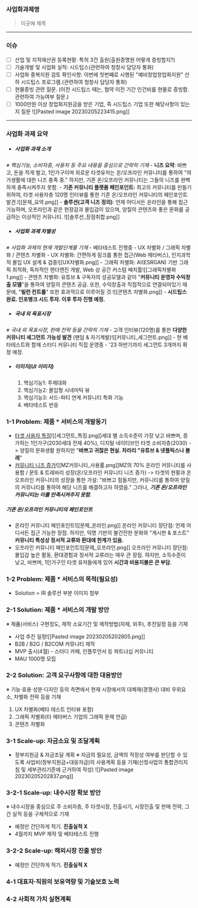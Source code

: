 ### **사업화과제명**
> 이곳에 제목
---
### **이슈**
- [ ] 산업 및 지적재산권 등록현황: 특허 3건 출원(출원증명원 어떻게 증빙할지?)
- [ ] 기술개발 및 사업화 실적: 시드팁스(관련하여 청창사 담당자 통화)
- [ ] 사업화 중복지원 검토 확인사항: 이번에 첫번째로 시행된 "예비창업창업화지원" 산하 시드팁스 프로그램.(관련하여 청창사 담당자 통화)
- [ ] 현물증빙 관련 질문. (이전 시드팁스 때는, 협약 이전 기간 인건비를 현물로 증빙함. 관련하여 가능여부 질문.)
- [ ] 1000만원 이상 창업화지원금을 받은 기업, 즉 시드팁스 기업 또한 해당사항이 있는지 질문 ![[Pasted image 20230205223415.png]]
---
### **사업화 과제 요약**
- ##### 사업화 과재 소개
_※ 핵심기능, 소비자층, 사용처 등 주요 내용을 중심으로 간략히 기재_
	- **니즈 요약**: 바쁘고, 돈을 적게 벌고, 1인가구이며 외로운 타겟유저는 온/오프라인 커뮤니티를 통하여 "여가생활에 대한 니즈 충족 중." 하지만, 기존 온/오프라인 커뮤니티는 그들의 니즈를 완벽하게 충족시켜주지 못함.
	- **기존 커뮤니티 플랫폼 페인포인트:** 최고의 커뮤니티를 만들기 위하여, 타겟 사용자층 120명 인터뷰를 통한 기존 온/오프라인 커뮤니티의 페인포인트 발견.![[문제_요약.png]]
	- **솔루션(고객 니즈 정의)**: 언제 어디서든 온라인을 통해 접근 가능하며, 오프라인과 같은 현장감과 몰입감이 있으며, 양질의 콘텐츠와 좋은 문화를 공급하는 이상적인 커뮤니티. ![[솔루션_장점취합.png]]
- ##### 사업화 과제 차별성
_※ 사업화 과제의 현재 개발단계를 기재_
	- 베타테스트 진행중
	- UX 차별화 / 그래픽 차별화 / 콘텐츠 차별화
		- UX 차별화: 간편하게 링크를 통한 접근(Web 메타버스), 인지과학적 몰입 UX 설계 & 검증![[UX차별화.png]]
		- 그래픽 차별화: AI(ESRGAN) 기반 그래픽 최적화, 독자적인 렌더엔진 개발, Web 상 공간 커스텀 배치툴![[그래픽차별화1.png]]
		- 콘텐츠 차별화: 유튜브 & 구독자의 성공모델과 같이 "**커뮤니티 운영자 수익창출 모델**"을 통하여 양질의 콘텐츠 공급. 또한, 수익창출과 직접적으로 연결되어있기 때문에, "**빌런 컨트롤**" 또한 효과적으로 이루어질 것.![[콘텐츠 차별화.png]]
	- **시드팁스 완료. 인포뱅크 시드 투자. 이후 투자 진행 예정.**
- ##### 국내 외 목표시장
_※ 국내 외 목표시장, 판매 전략 등을 간략히 기재_
	- 고객 인터뷰(120명)를 통한 **다양한 커뮤니티 세그먼트 가능성 발견** (팬덤 & 자기계발)![[커뮤니티_세그먼트.png]]
		- 현 베타테스트와 함께 스터디 커뮤니티 직접 운영중
	- '23 하반기까지 세그먼트 3개까지 확정 예정.
- ##### 이미지(UI 이미지)
	1. 핵심기능1: 주제대화
	2. 핵심기능2: 몰입형 시네마틱 뷰
	3. 핵심기능3: 서드-파티 연계 커뮤니티 특화 기능
	4. 베타테스트 반응

### **1-1 Problem: 제품 * 서비스의 개발동기**
- <u>타겟 사용자 특징</u>![[세그먼트_특징.png]]세대 별 소득수준이 가장 낮고 바쁘며, 증가하는 1인가구(2030세대 전체 40%), 디지털 네이티브인 타겟 소비자층(2030) -> 양질의 문화생활 원하지만 "**바쁘고 귀찮은 현실. 차라리 "유튜브 & 넷플릭스나 볼래**"
- <u>커뮤니티 니즈 증가</u>![[MZ커뮤니티_사용률.png]]MZ의 70% 온라인 커뮤니티를 사용함 / 문토 & 트레바리 성장(온/오프라인 커뮤니티 니즈 증가) -> 타겟의 현황과 온오프라인 커뮤니티의 성장을 통한 가설: "바쁘고 힘들지만, 커뮤니티를 통하여 양질의 커뮤니티를 통하여 해당 니즈를 해결하고자 하였음." 그러나, ***기존 온/오프라인 커뮤니티는 이를 만족시켜주지 못함.***
##### 기존 온/오프라인 커뮤니티의 페인포인트
- 온라인 커뮤니티 페인포인트![[문제_온라인.png]]
	온라인 커뮤니티 장단점: 언제 어디서든 접근 가능한 장점. 하지만, 익명 기반의 불건전한 문화와 "게시판 & 포스트" **커뮤니티 특성상 정서적 교류와 환대에 한계가 있음.**
- 오프라인 커뮤니티 페인포인트![[문제_오프라인.png]]
	오프라인 커뮤니티 장단점: 몰입감 높은 활동, 환대경험과 정서적 교류라는 매우 큰 장점. 하지만, 소득수준이 낮고, 바쁘며, 1인가구인 타겟 유저들에게 있어 **시간과 비용지불은 큰 부담**.
### **1-2 Problem: 제품 * 서비스의 목적(필요성)**
- Solution = IR 솔루션 부분 이미지 첨부
### **2-1 Solution: 제품 * 서비스의 개발 방안**
※ 제품(서비스) 구현정도, 제작 소요기간 및 제작방법(자체, 외주), 추진일정 등을 기재
- 사업 추진 일정![[Pasted image 20230205202805.png]]
- B2B / B2G / B2COM 커뮤니티 제작
- MVP 출시(4월) - 스터디 카페, 인플루언서 등 파트너십 커뮤니티
- MAU 1000명 모집
### **2-2 Solution: 고객 요구사항에 대한 대응방안**
※ 기능·효용·성분·디자인 등의 측면에서 현재 시장에서의 대체재(경쟁사) 대비 우위요소, 차별화 전략 등을 기재
1. UX 차별화(베타 테스트 인터뷰 포함)
2. 그래픽 차별화(타 메타버스 기업의 그래픽 문제 언급)
3. 콘텐츠 차별화
### **3-1 Scale-up: 자금소요 및 조달계획**
- 정부지원금 & 자금조달 계획
※ 자금의 필요성, 금액의 적정성 여부를 판단할 수 있도록 사업비(정부지원금+대응자금)의 사용계획 등을 기재(신청사업의 통합관리지침 및 세부관리기준에 근거하여 작성)
![[Pasted image 20230205202837.png]]
### **3-2-1 Scale-up: 내수시장 확보 방안**
※ 내수시장을 중심으로 주 소비자층, 주 타겟시장, 진출시기, 시장진출 및 판매 전략, 그간 실적 등을 구체적으로 기재
- 예정만 간단하게 적기. **진출실적 X**
- 4월까지 MVP 제작 및 베타테스트 진행
### **3-2-2 Scale-up: 해외시장 진출 방안**
- 예정만 간단하게 적기. **진출실적 X**
### **4-1 대표자·직원의 보유역량 및 기술보호 노력**

### **4-2 사회적 가치 실현계획**
